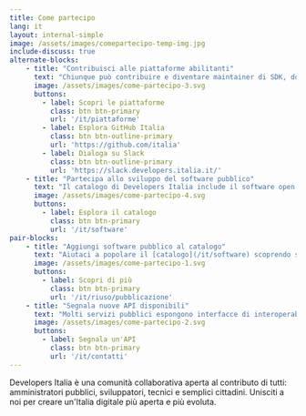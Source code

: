 ```yaml
---
title: Come partecipo
lang: it
layout: internal-simple
image: /assets/images/comepartecipo-temp-img.jpg
include-discuss: true
alternate-blocks:
    - title: "Contribuisci alle piattaforme abilitanti"
      text: "Chiunque può contribuire e diventare maintainer di SDK, documentazione, esempi di codice. Hai sviluppato nuove integrazioni, librerie o connettori per linguaggi o tecnologie attualmente non presenti? Contattaci per portarli in Developers Italia. Vuoi entrare in contatto in tempo reale con gli altri sviluppatori e migliorare le risorse esistenti? Contattali su GitHub o su Slack."
      image: /assets/images/come-partecipo-3.svg
      buttons:
        - label: Scopri le piattaforme
          class: btn btn-primary
          url: '/it/piattaforme'
        - label: Esplora GitHub Italia
          class: btn btn-outline-primary
          url: 'https://github.com/italia'
        - label: Dialoga su Slack
          class: btn btn-outline-primary
          url: 'https://slack.developers.italia.it/'
    - title: "Partecipa allo sviluppo del software pubblico"
      text: "Il catalogo di Developers Italia include il software open source usato o rilasciato dalla Pubblica Amministrazione. Tutti possono contribuire: scopri bug e problemi di sicurezza, o proponi miglioramenti e nuove funzioni. Da oggi i servizi pubblici digitali possono contare anche sul tuo aiuto."
      image: /assets/images/come-partecipo-4.svg
      buttons:
        - label: Esplora il catalogo
          class: btn btn-primary
          url: '/it/software'
pair-blocks:
    - title: "Aggiungi software pubblico al catalogo"
      text: "Aiutaci a popolare il [catalogo](/it/software) scoprendo software rilasciato in open source dalla Pubblica Amministrazione, o software open source di terze parti destinato al settore pubblico: aiutando i maintainer ad inserire un file `publiccode.yml` nei loro repositori permetterai al crawler di Developers Italia di scoprirli."
      image: /assets/images/come-partecipo-1.svg
      buttons:
        - label: Scopri di più
          class: btn btn-primary
          url: '/it/riuso/pubblicazione'
    - title: "Segnala nuove API disponibili"
      text: "Molti servizi pubblici espongono interfacce di interoperabilità. Il [catalogo](/it/api) di Developers Italia ha l'obiettivo di censirle tutte ed offrirle agli sviluppatori che vogliano immaginare nuovi servizi integrati. Se sei a conoscenza di API non ancora censite, o la stai creando tu stesso, inviaci una segnalazione!"
      image: /assets/images/come-partecipo-2.svg
      buttons:
        - label: Segnala un'API
          class: btn btn-primary
          url: '/it/contatti'
---
```


Developers Italia è una comunità collaborativa aperta al contributo di tutti: amministratori pubblici, sviluppatori, tecnici e semplici cittadini. Unisciti a noi per creare un'Italia digitale più aperta e più evoluta.



